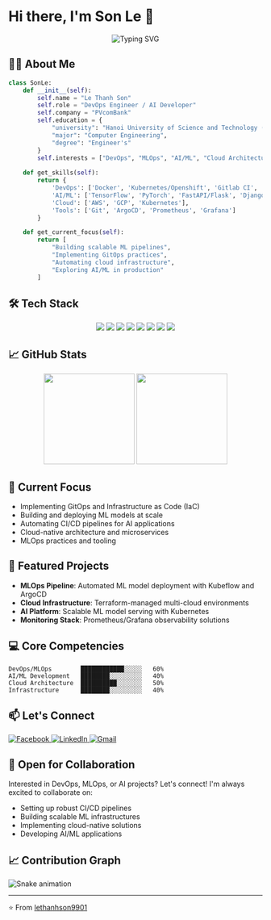 # Hi there, I'm Son Le 👋

<div align="center">
  <img src="https://readme-typing-svg.herokuapp.com?font=Fira+Code&weight=500&size=24&pause=1000&color=6A5ACD&random=false&width=435&lines=DevOps+Engineer;AI+Developer;Cloud+Architect" alt="Typing SVG" />
</div>

## 👨‍💻 About Me
```python
class SonLe:
    def __init__(self):
        self.name = "Le Thanh Son"
        self.role = "DevOps Engineer / AI Developer"
        self.company = "PVcomBank"
        self.education = {
            "university": "Hanoi University of Science and Technology (HUST)",
            "major": "Computer Engineering",
            "degree": "Engineer's"
        }
        self.interests = ["DevOps", "MLOps", "AI/ML", "Cloud Architecture"]
    
    def get_skills(self):
        return {
            'DevOps': ['Docker', 'Kubernetes/Openshift', 'Gitlab CI', 'Terraform', 'Ansible'],
            'AI/ML': ['TensorFlow', 'PyTorch', 'FastAPI/Flask', 'Django'],
            'Cloud': ['AWS', 'GCP', 'Kubernetes'],
            'Tools': ['Git', 'ArgoCD', 'Prometheus', 'Grafana']
        }

    def get_current_focus(self):
        return [
            "Building scalable ML pipelines",
            "Implementing GitOps practices",
            "Automating cloud infrastructure",
            "Exploring AI/ML in production"
        ]
```

## 🛠️ Tech Stack
<div align="center">
  <img src="https://img.shields.io/badge/Docker-2496ED?style=for-the-badge&logo=docker&logoColor=white" />
  <img src="https://img.shields.io/badge/Kubernetes-326CE5?style=for-the-badge&logo=kubernetes&logoColor=white" />
  <img src="https://img.shields.io/badge/Jenkins-D24939?style=for-the-badge&logo=Jenkins&logoColor=white" />
  <img src="https://img.shields.io/badge/Terraform-7B42BC?style=for-the-badge&logo=terraform&logoColor=white" />
  <img src="https://img.shields.io/badge/AWS-232F3E?style=for-the-badge&logo=amazon-aws&logoColor=white" />
  <img src="https://img.shields.io/badge/TensorFlow-FF6F00?style=for-the-badge&logo=tensorflow&logoColor=white" />
  <img src="https://img.shields.io/badge/PyTorch-EE4C2C?style=for-the-badge&logo=pytorch&logoColor=white" />
  <img src="https://img.shields.io/badge/Git-F05032?style=for-the-badge&logo=git&logoColor=white" />
</div>

## 📈 GitHub Stats
<div align="center">
  <img height="180em" src="https://github-readme-stats.vercel.app/api?username=lethanhson9901&show_icons=true&theme=tokyonight&include_all_commits=true&count_private=true"/>
  <img height="180em" src="https://github-readme-stats.vercel.app/api/top-langs/?username=lethanhson9901&layout=compact&langs_count=7&theme=tokyonight"/>
</div>

## 🎯 Current Focus
- Implementing GitOps and Infrastructure as Code (IaC)
- Building and deploying ML models at scale
- Automating CI/CD pipelines for AI applications
- Cloud-native architecture and microservices
- MLOps practices and tooling

## 🌟 Featured Projects
- **MLOps Pipeline**: Automated ML model deployment with Kubeflow and ArgoCD
- **Cloud Infrastructure**: Terraform-managed multi-cloud environments
- **AI Platform**: Scalable ML model serving with Kubernetes
- **Monitoring Stack**: Prometheus/Grafana observability solutions

## 💻 Core Competencies
```text
DevOps/MLOps        ████████████░░░░░   60%
AI/ML Development   ████████░░░░░░░░░   40%
Cloud Architecture  ██████████░░░░░░░   50%
Infrastructure      ████████░░░░░░░░░   40%
```

## 📫 Let's Connect
<div align="left">
  <a href="https://www.facebook.com/lethanhson9901" target="_blank">
    <img src="https://img.shields.io/badge/Facebook-%231877F2.svg?style=for-the-badge&logo=Facebook&logoColor=white" alt="Facebook">
  </a>
  <a href="https://www.linkedin.com/in/son-le-thanh-42892a16b/" target="_blank">
    <img src="https://img.shields.io/badge/-LinkedIn-%230077B5?style=for-the-badge&logo=linkedin&logoColor=white" alt="LinkedIn">
  </a>
  <a href="mailto:hoasung9901@gmail.com">
    <img src="https://img.shields.io/badge/-Gmail-%23333?style=for-the-badge&logo=gmail&logoColor=white" alt="Gmail">
  </a>
</div>

## 🤝 Open for Collaboration
Interested in DevOps, MLOps, or AI projects? Let's connect! I'm always excited to collaborate on:
- Setting up robust CI/CD pipelines
- Building scalable ML infrastructures
- Implementing cloud-native solutions
- Developing AI/ML applications

## 📈 Contribution Graph
![Snake animation](https://github.com/lethanhson9901/lethanhson9901/blob/output/github-contribution-grid-snake.svg)

---
⭐️ From [lethanhson9901](https://github.com/lethanhson9901)
